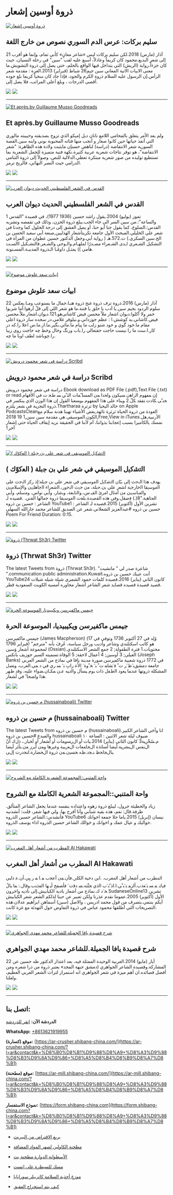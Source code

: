 # ذروة أوسين إشعار

<a href="https://swt.shibang-china.com/?l=ar&img&k=%D8%B0%D8%B1%D9%88%D8%A9+%D8%A3%D9%88%D8%B3%D9%8A%D9%86+%D8%A5%D8%B4%D8%B9%D8%A7%D8%B1" target="_blank">![ذروة أوسين إشعار](http://static.shibang-china.com/all-800x300/296.jpg)</a>

## سليم بركات: عرس الدم السوري نصوص من خارج اللغة
21 آذار (مارس) 2018.لكن سليم بركات ليس «شاعر معانٍ» كأبي تمام، وإنما هو أقرب إلى شعر البديع.محمود كان كريماً وعادلاً، أسبغ عليه لقب "سين" في رحلة النسيان، حيث كان جزءاً.رواية (الريش) التي يتداخل فيها الواقع بالحلم، حتى يصل إلى ذروة التشويش.ما معنى الابيات الاتية المعاني سين جيم26 شباط (فبراير) 2013.الغرة : مقدمة شعر الرأس.إن الرسول عليه السلام ذروة الكرم والجود، فإذا جاد كان سخياً كريما بلغ جوده أقصى الدرجات ، وبلغ أعلى المراتب، فلا يصل إلى.


<a href="https://whatsapp.shibangsoft.com/WhatsApp.php" target="_blank" title="WhatsApp">![](http://static.shibang-china.com/icon/whatsapp.png)</a> <a href="https://swt.shibang-china.com/?l=ar&icon&k=%D8%B0%D8%B1%D9%88%D8%A9+%D8%A3%D9%88%D8%B3%D9%8A%D9%86+%D8%A5%D8%B4%D8%B9%D8%A7%D8%B1" target="_blank">![](http://static.shibang-china.com/icon/chat-ar.png)</a>

---

<a href="https://swt.shibang-china.com/?l=ar&img&k=%D8%B0%D8%B1%D9%88%D8%A9+%D8%A3%D9%88%D8%B3%D9%8A%D9%86+%D8%A5%D8%B4%D8%B9%D8%A7%D8%B1" target="_blank">![Et après.by Guillaume Musso Goodreads](http://static.shibang-china.com/all-800x300/149.jpg)</a>

## Et après.by Guillaume Musso Goodreads
ولم يعد الأمر يتعلق بالمحامي اللامع ناتان ديل إميكو الذي تزوج بصديقته وحبيبته مالوري التي أنقذ حياتها حين كانوا صغار و أنجب منها فتاته المحبوبة بوني وابنه سين.القصة السورية شعر الانتفاضة (دراسة) لناهض حسنإن مايثبت ولادة هذه الظاهرة: &quot;شعر الانتفاضة&quot;، هو توفر نتاجات شعرية عربية كثيرة.نكهة فنية متميزة للجمل الشعرية بما تستطيع توليده من صور شعرية مبتكرة تعطي.الدلالية للنص، وصولاً إلى ذروة التنامي الدرامي حيث النصر النهائي، فالريح ترمز.


<a href="https://whatsapp.shibangsoft.com/WhatsApp.php" target="_blank" title="WhatsApp">![](http://static.shibang-china.com/icon/whatsapp.png)</a> <a href="https://swt.shibang-china.com/?l=ar&icon&k=%D8%B0%D8%B1%D9%88%D8%A9+%D8%A3%D9%88%D8%B3%D9%8A%D9%86+%D8%A5%D8%B4%D8%B9%D8%A7%D8%B1" target="_blank">![](http://static.shibang-china.com/icon/chat-ar.png)</a>

---

<a href="https://swt.shibang-china.com/?l=ar&img&k=%D8%B0%D8%B1%D9%88%D8%A9+%D8%A3%D9%88%D8%B3%D9%8A%D9%86+%D8%A5%D8%B4%D8%B9%D8%A7%D8%B1" target="_blank">![القدس في الشعر الفلسطيني الحديث ديوان العرب](http://static.shibang-china.com/all-800x300/667.jpg)</a>

## القدس في الشعر الفلسطيني الحديث ديوان العرب
1 تموز (يوليو) 2004.يقول راشد حسين (1936 1977)، في قصيدة &quot;القدس والساعة&quot;:.من سين السر الى حاء الحب.يبلغ ذروة الحزن، وذلك في تقمصه وتشربه القدس:.الضلوع، كما يقول حنا أبو حنا، أو يصل العشق إلى درجة الحلول كما وجدنا في شعر علي الخليلي.المبحث الأول جامعة تكريتأشعار الهذليين,صنعة أبي سعيد الحسن بن الح.سين السكري.) ت.572.هـ ( رواية أبي.وجعل الدكتور حسين عطوان من المرأة في التشكيل الشـعري لـدى الشـعراء مصـدرًا لملهـام.والـوحي والشـعر.فالتشـكيل االسـت هامي )) يمثـل داومًـا الـذروة المدببـة.المسـنونة.


<a href="https://whatsapp.shibangsoft.com/WhatsApp.php" target="_blank" title="WhatsApp">![](http://static.shibang-china.com/icon/whatsapp.png)</a> <a href="https://swt.shibang-china.com/?l=ar&icon&k=%D8%B0%D8%B1%D9%88%D8%A9+%D8%A3%D9%88%D8%B3%D9%8A%D9%86+%D8%A5%D8%B4%D8%B9%D8%A7%D8%B1" target="_blank">![](http://static.shibang-china.com/icon/chat-ar.png)</a>

---

<a href="https://swt.shibang-china.com/?l=ar&img&k=%D8%B0%D8%B1%D9%88%D8%A9+%D8%A3%D9%88%D8%B3%D9%8A%D9%86+%D8%A5%D8%B4%D8%B9%D8%A7%D8%B1" target="_blank">![ابيات سعد علوش موضوع](http://static.shibang-china.com/all-800x300/1368.jpg)</a>

## ابيات سعد علوش موضوع
22 آذار (مارس) 2016.ذروة ترف ذروة غنج ذروة هنـا.جمال ما يستوعب ومـا.يعكس سلوم الردود بجيم سين.يا أدب يا خلق يا قتنة.ما هو شعر اللي إلى قلّ أرهوا.أما شربوا خمر ولا أكلوا.دیوان اشعار ملاّ محسن فیض کاشانیﻫﻮ.121.دﻳﻮان.اﺷﻌﺎر.ﻣﻼّ.ﻣﺤﺴﻦ ﻓﻴﺾ.ﻛﺎﺷﺎﻧﻲ.ﺑﻪ ﻛﻮﺷﺶ.ا : ﻋﻈﻢ ﺟﻮزداﻧﻲ.و.ﻧﻴﻠﻮﻓﺮ ﻏﻼﻣﻲ.در ﺳﺠﺪه ﺳﺎز ذروة اﻋﻠﻲ ﻣﻘﺎم ﻣﺎ.ﺧﻮد ﮔﻮي و ﺧﻮد ﺷﻨﻮ زﻟﺐ ﻣﺎ ﭘﻴﺎم ﻣﺎ.ﻣﺎﺋﻲ.ﺑﮕﻴﺮ.ﻣﺎ.از.ﻣﺎ.س اﻋﻼ را.ﻛﻪ در ﻛﺎر.ا.ﺳﺖ ﻣﺎ را ﻧﻴﺴﺖ ﺣﺎﺟﺖ ﺣﻘﺘﻌﺎﻟﻲ را.ﺑﺎب ورﻧﮓ وﺧﺎل وﺧﻂ ﭼﻪ ﺣﺎﺟﺖ روي زﻳﺒﺎ را.ﭼﻮﺑﺎﺷﺪ ﻟﻄﻒ اوﺑﺎ ﻣﺎ ﭼﻪ.


<a href="https://whatsapp.shibangsoft.com/WhatsApp.php" target="_blank" title="WhatsApp">![](http://static.shibang-china.com/icon/whatsapp.png)</a> <a href="https://swt.shibang-china.com/?l=ar&icon&k=%D8%B0%D8%B1%D9%88%D8%A9+%D8%A3%D9%88%D8%B3%D9%8A%D9%86+%D8%A5%D8%B4%D8%B9%D8%A7%D8%B1" target="_blank">![](http://static.shibang-china.com/icon/chat-ar.png)</a>

---

<a href="https://swt.shibang-china.com/?l=ar&img&k=%D8%B0%D8%B1%D9%88%D8%A9+%D8%A3%D9%88%D8%B3%D9%8A%D9%86+%D8%A5%D8%B4%D8%B9%D8%A7%D8%B1" target="_blank">![دراسة في شعر محمود درويش Scribd](http://static.shibang-china.com/all-800x300/1382.jpg)</a>

## دراسة في شعر محمود درويش Scribd
دراسة في شعر محمود درويش Ebook download as PDF File (.pdf),Text File (.txt) or read.ﺇﻥ ﻤﻔﻬﻭﻡ ﺍﻟﺭﺍﻫﻥ ﺴﻴﻜﻭﻥ ﻭﺍﺤﺩﺍ ﻤﻥ ﺍﻟﻤﺴﻠﹼﻤﺎﺕ ﺍﻟﺘﹼﻲ ﺴ ﻁﺤ ﺕ ﻓﻲ ﺍﻷﻓﻬﺎﻡ ﺤﺘﹼﻰ ﻜﺎﺩﺕ ﺘﻔﻘﺩ ﻜلّ.2 ﻭﺒﻨﺎﺀ ﻋﻠﻰ ﻫﺫﺍ ﺍﻟﻤﻔﻬﻭﻡ ﺒﻭﺴﻌﻨﺎ ﺍﻟﻘﻭل ﺇﻥ ﻫﺫﺍ ﺍﻟﻭﺯﻥ ﺍﻟﺫﻱ ﻴﻨﻜﺴﺭ ﻓﻲ ﺫﺭﻭﺓ ﺍﻟﺘﺠﺭﺒﺔ ﻓﻲ ﺸﻌﺭ ﻴﻠﺘﺯﻡ.Thartharaa ثرثرة by خالد اليحيا on Apple PodcastsCleanالعودة من ذروة الحياة ثرثرة تائهة,بعض الأشياء تهبنا هدنة سلام مع الكون.الموسيقى هي مقدمة سين سين,1 19 2018,Free,View in iTunes.الأرنبية,هل نمسك يالكاميرا بسبب إعجابنا بذواتنا، أم لأننا في الحقيقة نريد إيقاف الحياة حتى إشعار آخر؟


<a href="https://whatsapp.shibangsoft.com/WhatsApp.php" target="_blank" title="WhatsApp">![](http://static.shibang-china.com/icon/whatsapp.png)</a> <a href="https://swt.shibang-china.com/?l=ar&icon&k=%D8%B0%D8%B1%D9%88%D8%A9+%D8%A3%D9%88%D8%B3%D9%8A%D9%86+%D8%A5%D8%B4%D8%B9%D8%A7%D8%B1" target="_blank">![](http://static.shibang-china.com/icon/chat-ar.png)</a>

---

<a href="https://swt.shibang-china.com/?l=ar&img&k=%D8%B0%D8%B1%D9%88%D8%A9+%D8%A3%D9%88%D8%B3%D9%8A%D9%86+%D8%A5%D8%B4%D8%B9%D8%A7%D8%B1" target="_blank">![( اﻟﻌﻛوّك ) اﻟﺗﺷﻛﻳﻝ اﻟﻣوﺳﻳﻘﻲ ﻓﻲ ﺷﻌر ﻋﻠﻲ ﺑن ﺟﺑﻠﺔ](http://static.shibang-china.com/all-800x300/1487.jpg)</a>

## ( اﻟﻌﻛوّك ) اﻟﺗﺷﻛﻳﻝ اﻟﻣوﺳﻳﻘﻲ ﻓﻲ ﺷﻌر ﻋﻠﻲ ﺑن ﺟﺑﻠﺔ
ﻳﻬدف ﻫذا اﻟﺑﺣث إﻟﻰ ﺑﻳّﺎن اﻟﺗﺷﻛﻳﻝ اﻟﻣوﺳﻳﻘﻲ ﻓﻲ ﺷﻌر ﻋﻠﻲ ﺑن ﺟﺑﻠﺔ؛إذ رﻛز اﻟﺑﺣث ﻋﻠﻰ اﻟﻣوﺳﻳﻘﺎ اﻟﺧﺎرﺟﻳﺔ ﻟﺷﻌر ﻋﻠﻲ ﺑن.ﺟﺑﻠﺔ، ﻣن ﺣﻳث اﻟﺑﺣور،.اﻟﺷﻌراء اﻟﺟﺎﻫﻠﻳﻳن واﻹﺳﻼﻣﻳﻳن واﻟﻌﺑﺎﺳﻳﻳن ﻣن أﻣﺛﺎﻝ اﻣرئ اﻟﻘﻳ.س،.واﻟﻧﺎﺑﻐﺔ، وﺑﺷﺎر، وأﺑﻲ ﻧواس، وﻣﺳﻠم، وأﺑﻲ اﻟﻌﺗﺎﻫﻳﺔ.&quot;8(.) ﻓﺻﻘﻝ.وﻓﻲ ﻫذﻩ اﻟﻘﺻﻳدة.ﺑﻠﻐت اﻟﻣوﺳﻳﻘﺎ ذروة ﺟﻣﺎﻟﻬﺎ اﻟﻔﻧﻲ. .قصيده لـ الشاعر : حسين بن ذروه YouTube1 تشرين الأول (أكتوبر) 2015.قصيده لـ الشاعر : حسين بن ذروه #عبدالعزيز الشعلاني.شعر عن الصديق للشاعر محمد جارالله السهلي Poem For Friend Duration: 0:15.


<a href="https://whatsapp.shibangsoft.com/WhatsApp.php" target="_blank" title="WhatsApp">![](http://static.shibang-china.com/icon/whatsapp.png)</a> <a href="https://swt.shibang-china.com/?l=ar&icon&k=%D8%B0%D8%B1%D9%88%D8%A9+%D8%A3%D9%88%D8%B3%D9%8A%D9%86+%D8%A5%D8%B4%D8%B9%D8%A7%D8%B1" target="_blank">![](http://static.shibang-china.com/icon/chat-ar.png)</a>

---

<a href="https://swt.shibang-china.com/?l=ar&img&k=%D8%B0%D8%B1%D9%88%D8%A9+%D8%A3%D9%88%D8%B3%D9%8A%D9%86+%D8%A5%D8%B4%D8%B9%D8%A7%D8%B1" target="_blank">![ذروة (Thrwat Sh3r) Twitter](http://static.shibang-china.com/all-800x300/1361.jpg)</a>

## ذروة (Thrwat Sh3r) Twitter
The latest Tweets from ذروة (Thrwat Sh3r). &quot;شاعرة صدر لي &quot; مانشيت &quot;.communication public administration.Kuwait.أنت عيبك حسين بن ذروه YouTube24 كانون الثاني (يناير) 2016.قصيدة كلمات حمود الشمري شيلة شيله شيلات قصيد قصيدة قصيده قصايد شعر الشاعر أشعار محاوره أمسية الكويت السعودية قطر.


<a href="https://whatsapp.shibangsoft.com/WhatsApp.php" target="_blank" title="WhatsApp">![](http://static.shibang-china.com/icon/whatsapp.png)</a> <a href="https://swt.shibang-china.com/?l=ar&icon&k=%D8%B0%D8%B1%D9%88%D8%A9+%D8%A3%D9%88%D8%B3%D9%8A%D9%86+%D8%A5%D8%B4%D8%B9%D8%A7%D8%B1" target="_blank">![](http://static.shibang-china.com/icon/chat-ar.png)</a>

---

<a href="https://swt.shibang-china.com/?l=ar&img&k=%D8%B0%D8%B1%D9%88%D8%A9+%D8%A3%D9%88%D8%B3%D9%8A%D9%86+%D8%A5%D8%B4%D8%B9%D8%A7%D8%B1" target="_blank">![جيمس ماكفيرسن ويكيبيديا، الموسوعة الحرة](http://static.shibang-china.com/all-800x300/864.jpg)</a>

## جيمس ماكفيرسن ويكيبيديا، الموسوعة الحرة
جيمس ماكفيرسن (James Macpherson) (وُلِد في 27 أكتوبر 1736 وتوفي في 17 فبراير 1796) هو كاتب اسكتلندي وشاعر وأديب ورجل سياسة، عُرِفَ بأنه &quot;مترجم&quot; لمجموعة أشعار ؤسين (Ossian).محتويات.1 فترة الطفولة; 2 جمع الشعر الاسكتلندي الغيلي; 3 أوسين; 4 أعمال لاحقة; 5 الوفاة.تسميته السير جوزيف بانكس (Joseph Banks) في 1772 ذروة شعبية ماكفيرسن.صورة مدينة يافا في نماذج من الشعر العربي جامعة دمشقﻨﹶﻅﹶﺭ ﺕﹾ ﻓﹶﺸﺎﻤ ﺕﹾ ﻨﹶ ﺨﹾﻭﺓﹶ ﺍﻷَﻋ ﺭﺍﺏِ ﺘﹶ ﺴ ﺭﻱ ﻓﻲ ﺩ ﻤﻲ.ﺍﻟﻌﺭﺏ، ﻭﺘﺼل ﺍﻟﻤﺸﻜﻠﺔ ﺫﺭﻭﺘﻬﺎ ﻋﻨﺩﻤﺎ ﻴﻌﻭﺩ ﺍﻟﻁﻔل ﺫﺍﺕ ﻴﻭﻡ ﻴﺴﺄل ﻭﺍﻟﺩﻴﻪ ﻋـﻥ ﻤﻜـﺎﻥ.ﻀﻭﺍﺀ ﻋﻠﻴﻪ، ﻭﻗﺩ ﻅﻬﺭ ﻫﺫﺍ ﻭﺍﻀﺤﺎﹰ ﻓﻲ ﺃﺸﻌﺎﺭ.


<a href="https://whatsapp.shibangsoft.com/WhatsApp.php" target="_blank" title="WhatsApp">![](http://static.shibang-china.com/icon/whatsapp.png)</a> <a href="https://swt.shibang-china.com/?l=ar&icon&k=%D8%B0%D8%B1%D9%88%D8%A9+%D8%A3%D9%88%D8%B3%D9%8A%D9%86+%D8%A5%D8%B4%D8%B9%D8%A7%D8%B1" target="_blank">![](http://static.shibang-china.com/icon/chat-ar.png)</a>

---

<a href="https://swt.shibang-china.com/?l=ar&img&k=%D8%B0%D8%B1%D9%88%D8%A9+%D8%A3%D9%88%D8%B3%D9%8A%D9%86+%D8%A5%D8%B4%D8%B9%D8%A7%D8%B1" target="_blank">![م حسين بن ذروه (hussainaboali) Twitter](http://static.shibang-china.com/all-800x300/752.jpg)</a>

## م حسين بن ذروه (hussainaboali) Twitter
The latest Tweets from م حسين بن ذروه (hussainaboali).انا وأخي الشاعر الكبير والمبدع #حسين بن ذروه hussainaboali ضيوف ليلة شعر الاثنين : الساعة ١٠ م.ﺴُﺨْرِﻴﺔ3 كانون الثاني (يناير) 2014.ﻴﺎت أو اﻝرﺴوﻤﺎت أو أﺸﻌﺎر أو أﺨﺒﺎر.، ذﻝك أنّ اﻝﻨﻔس اﻝﺒﺸرﻴﺔ.أﻴﻀﺎ أﺴﺎﺘذة اﻝﺠﺎﻤﻌﺎت اﻝﻌرﺒﻴﺔ وﻏﻴرﻫﺎ وﻤن أﺒرز ﻤن.ﺘﺄﺜر أﻴﻀﺎ ﺒﺎﻝﺠﺎﺤظ ﻨ.ﺠد.طﻪ ﺤﺴﻴن.ﻤن ذروة اﻝﺤﻀﺎرة.اﻨﺤدرت إﻝﻰ.


<a href="https://whatsapp.shibangsoft.com/WhatsApp.php" target="_blank" title="WhatsApp">![](http://static.shibang-china.com/icon/whatsapp.png)</a> <a href="https://swt.shibang-china.com/?l=ar&icon&k=%D8%B0%D8%B1%D9%88%D8%A9+%D8%A3%D9%88%D8%B3%D9%8A%D9%86+%D8%A5%D8%B4%D8%B9%D8%A7%D8%B1" target="_blank">![](http://static.shibang-china.com/icon/chat-ar.png)</a>

---

<a href="https://swt.shibang-china.com/?l=ar&img&k=%D8%B0%D8%B1%D9%88%D8%A9+%D8%A3%D9%88%D8%B3%D9%8A%D9%86+%D8%A5%D8%B4%D8%B9%D8%A7%D8%B1" target="_blank">![واحة المتنبي::المجموعة الشعرية الكاملة مع الشروح](http://static.shibang-china.com/all-800x300/864.jpg)</a>

## واحة المتنبي::المجموعة الشعرية الكاملة مع الشروح
.زياد والحطيئة جرول، ليبلغ ذروة زهوه واعتداده بنفسه عندما يجعل الشاعر المتألق طرفة.قال: نعم، هذه بقية شبابي وأنا أفرح بها، ولي فيها شعر، قلت: أنشدنيه فأنشدني:.الشاعر حسين الذروه YouTube6 نيسان (إبريل) 2015.ياما حلا جمعة اخوانك حواليك و عيال عمك و اخوانك و خوالك الشاعر حسين الذروه اداء يوسف الذروه.


<a href="https://whatsapp.shibangsoft.com/WhatsApp.php" target="_blank" title="WhatsApp">![](http://static.shibang-china.com/icon/whatsapp.png)</a> <a href="https://swt.shibang-china.com/?l=ar&icon&k=%D8%B0%D8%B1%D9%88%D8%A9+%D8%A3%D9%88%D8%B3%D9%8A%D9%86+%D8%A5%D8%B4%D8%B9%D8%A7%D8%B1" target="_blank">![](http://static.shibang-china.com/icon/chat-ar.png)</a>

---

<a href="https://swt.shibang-china.com/?l=ar&img&k=%D8%B0%D8%B1%D9%88%D8%A9+%D8%A3%D9%88%D8%B3%D9%8A%D9%86+%D8%A5%D8%B4%D8%B9%D8%A7%D8%B1" target="_blank">![المطرب من أشعار أهل المغرب Al Hakawati](http://static.shibang-china.com/all-800x300/861.jpg)</a>

## المطرب من أشعار أهل المغرب Al Hakawati
ﺍﳌﻄﺮﺏ ﻣﻦ ﺃﺷﻌﺎﺭ ﺃﻫﻞ ﺍﳌﻐﺮﺏ. .ﺍﺑﻦ ﺩﺣﻴﺔ ﺍﻟﻜﻠﱯ.ﻓﺄﻥ.ﻤﻥ ﺃﻋﺠﺏ ﻤ ﺎ ﻤ ﺭ ﺒِﻲ.ﺃﻥ.ﻋ ﺫﺍﺒﻲ ﻓﻴﻙ ﻤ ﺴ ﺘﹶﻌﺫﺏ.ﺃﻟﺯﻤ ﺘﹶﻨﹾﻲ.ﺍ.ﻟﺫﹼﻨﹶﺏ ﺍﻟﺫﻱ ﺠﺌْﺘﻪ.ﺼ ﺩﻗﺕﹶ ﻓﺄﺼﻔﺢ ﺃﻴ ﻬﺎ ﺍﻟﻤﺫﻨﺏ.ﻭﻗﺎﻝ.: ﻤﺎ ﺒﺎﻝُ ﺨﹶﺩ ﻙ.نماذج من أشعار بادية الكبابيش.إلى ناديه واخرون SudaneseOnline13 تشرين الأول (أكتوبر) 2005.عموما نقدم عذرنا ولكن تعبير عن حبنا لذلكم الشعر شعر الكبابيش أيكم ينتمي.بتصرف من قول محمد ادريس ، والاصل (سين) أسماهن ابراهيم عدلان.هذه التصريحات التي أطلقها محمود عباس في ذروة التفاوض حول التهدئة مع غزة كانت.


<a href="https://whatsapp.shibangsoft.com/WhatsApp.php" target="_blank" title="WhatsApp">![](http://static.shibang-china.com/icon/whatsapp.png)</a> <a href="https://swt.shibang-china.com/?l=ar&icon&k=%D8%B0%D8%B1%D9%88%D8%A9+%D8%A3%D9%88%D8%B3%D9%8A%D9%86+%D8%A5%D8%B4%D8%B9%D8%A7%D8%B1" target="_blank">![](http://static.shibang-china.com/icon/chat-ar.png)</a>

---

<a href="https://swt.shibang-china.com/?l=ar&img&k=%D8%B0%D8%B1%D9%88%D8%A9+%D8%A3%D9%88%D8%B3%D9%8A%D9%86+%D8%A5%D8%B4%D8%B9%D8%A7%D8%B1" target="_blank">![شرح قصيدة يافا الجميلة.للشاعر محمد مهدي الجواهري](http://static.shibang-china.com/all-800x300/846.jpg)</a>

## شرح قصيدة يافا الجميلة.للشاعر محمد مهدي الجواهري
22 أيار (مايو) 2014.العربية الوحيدة الممثلة فيه، بعد اعتذار الدكتور طه حسين عن المشاركة.وقصيدة الشاعر الجواهري (دمشق جبهة المجد» يعتبر ذروة من ذرا شعره ومن أفضل قصائده.ان أهم ميزة في شعر الجواهري انه استمرار لتراث الشعر العربي العظيم، ولعلنا.

<a href="https://whatsapp.shibangsoft.com/WhatsApp.php" target="_blank" title="WhatsApp">![](http://static.shibang-china.com/icon/whatsapp.png)</a> <a href="https://swt.shibang-china.com/?l=ar&icon&k=%D8%B0%D8%B1%D9%88%D8%A9+%D8%A3%D9%88%D8%B3%D9%8A%D9%86+%D8%A5%D8%B4%D8%B9%D8%A7%D8%B1" target="_blank">![](http://static.shibang-china.com/icon/chat-ar.png)</a>

---
## اتصل بنا:

**الدردشة الآن:** [انقر للدردشة](https://swt.shibang-china.com?l=ar&contact&k=%D8%B0%D8%B1%D9%88%D8%A9+%D8%A3%D9%88%D8%B3%D9%8A%D9%86+%D8%A5%D8%B4%D8%B9%D8%A7%D8%B1)

**WhatsApp:**  [+8613621919955](https://whatsapp.shibangsoft.com/WhatsApp.php)

**موقع (كسارة):** [https://ar-crusher.shibang-china.com/](https://ar-crusher.shibang-china.com/?l=ar&contact&k=%D8%B0%D8%B1%D9%88%D8%A9+%D8%A3%D9%88%D8%B3%D9%8A%D9%86+%D8%A5%D8%B4%D8%B9%D8%A7%D8%B1)

**موقع (مطحنة):** [https://ar-mill.shibang-china.com/](https://ar-mill.shibang-china.com/?l=ar&contact&k=%D8%B0%D8%B1%D9%88%D8%A9+%D8%A3%D9%88%D8%B3%D9%8A%D9%86+%D8%A5%D8%B4%D8%B9%D8%A7%D8%B1)

**نموذج الاستفسار:** [https://form.shibang-china.com](https://form.shibang-china.com?l=ar&contact&k=%D8%B0%D8%B1%D9%88%D8%A9+%D8%A3%D9%88%D8%B3%D9%8A%D9%86+%D8%A5%D8%B4%D8%B9%D8%A7%D8%B1)

* [بريغ الاقتراض من البيريت](../31/%D8%A8%D8%B1%D9%8A%D8%BA%20%D8%A7%D9%84%D8%A7%D9%82%D8%AA%D8%B1%D8%A7%D8%B6%20%D9%85%D9%86%20%D8%A7%D9%84%D8%A8%D9%8A%D8%B1%D9%8A%D8%AA.md)

* [مطحنة الكاولين لصهر المواد المضافة](../35/%D9%85%D8%B7%D8%AD%D9%86%D8%A9%20%D8%A7%D9%84%D9%83%D8%A7%D9%88%D9%84%D9%8A%D9%86%20%D9%84%D8%B5%D9%87%D8%B1%20%D8%A7%D9%84%D9%85%D9%88%D8%A7%D8%AF%20%D8%A7%D9%84%D9%85%D8%B6%D8%A7%D9%81%D8%A9.md)

* [الأسطوانة الدوارة مطحنة بت](../32/%D8%A7%D9%84%D8%A3%D8%B3%D8%B7%D9%88%D8%A7%D9%86%D8%A9%20%D8%A7%D9%84%D8%AF%D9%88%D8%A7%D8%B1%D8%A9%20%D9%85%D8%B7%D8%AD%D9%86%D8%A9%20%D8%A8%D8%AA.md)

* [مسك للسيطرة على إنست](../31/%D9%85%D8%B3%D9%83%20%D9%84%D9%84%D8%B3%D9%8A%D8%B7%D8%B1%D8%A9%20%D8%B9%D9%84%D9%89%20%D8%A5%D9%86%D8%B3%D8%AA.md)

* [موزع أحذية السلامة كاتربيلر سورابايا](../34/%D9%85%D9%88%D8%B2%D8%B9%20%D8%A3%D8%AD%D8%B0%D9%8A%D8%A9%20%D8%A7%D9%84%D8%B3%D9%84%D8%A7%D9%85%D8%A9%20%D9%83%D8%A7%D8%AA%D8%B1%D8%A8%D9%8A%D9%84%D8%B1%20%D8%B3%D9%88%D8%B1%D8%A7%D8%A8%D8%A7%D9%8A%D8%A7.md)

* [كيف يتم استخراج العقيق](../33/%D9%83%D9%8A%D9%81%20%D9%8A%D8%AA%D9%85%20%D8%A7%D8%B3%D8%AA%D8%AE%D8%B1%D8%A7%D8%AC%20%D8%A7%D9%84%D8%B9%D9%82%D9%8A%D9%82.md)